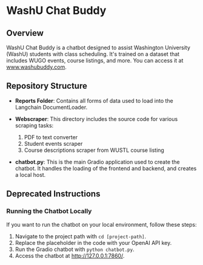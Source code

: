 # WashU Chat Buddy

## Overview
WashU Chat Buddy is a chatbot designed to assist Washington University (WashU) students with class scheduling. It's trained on a dataset that includes WUGO events, course listings, and more. You can access it at www.washubuddy.com.

## Repository Structure

- **Reports Folder**: Contains all forms of data used to load into the Langchain DocumentLoader.

- **Webscraper**: This directory includes the source code for various scraping tasks:
    1. PDF to text converter
    2. Student events scraper
    3. Course descriptions scraper from WUSTL course listing

- **chatbot.py**: This is the main Gradio application used to create the chatbot. It handles the loading of the frontend and backend, and creates a local host.

## Deprecated Instructions

### Running the Chatbot Locally

If you want to run the chatbot on your local environment, follow these steps:

1. Navigate to the project path with `cd [project-path]`.
2. Replace the placeholder in the code with your OpenAI API key.
3. Run the Gradio chatbot with `python chatbot.py`.
4. Access the chatbot at http://127.0.0.1:7860/.
